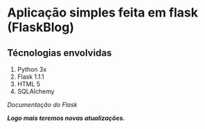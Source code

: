 <h1>Aplicação simples feita em flask (FlaskBlog)</h1>


<h2><strong> Técnologias envolvidas</strong></h2>
<ol>
    <li> Python 3x </li>
    <li> Flask 1.1.1 </li>
    <li> HTML 5 </li>
    <li>SQLAlchemy</li>
</ol>

<em>
<label>Documentação do Flask </label><br/>







<strong>Logo mais teremos novas atualizações.</strong>
